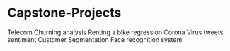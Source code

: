 # Capstone-Projects
Telecom Churning analysis
Renting a bike regression 
Corona Virus tweets sentiment 
Customer Segmentation
Face recognition system
